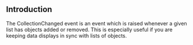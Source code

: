 ## Introduction

The CollectionChanged event is an event which is raised whenever a given list has objects added or removed. This is especially useful if you are keeping data displays in sync with lists of objects.
